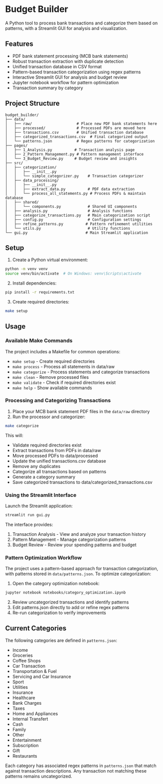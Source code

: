 # Budget Builder

A Python tool to process bank transactions and categorize them based on patterns, with a Streamlit GUI for analysis and visualization.

## Features

- PDF bank statement processing (MCB bank statements)
- Robust transaction extraction with duplicate detection
- Unified transaction database in CSV format
- Pattern-based transaction categorization using regex patterns
- Interactive Streamlit GUI for analysis and budget review
- Jupyter notebook workflow for pattern optimization
- Transaction summary by category

## Project Structure

```
budget_builder/
├── data/
│   ├── raw/                    # Place new PDF bank statements here
│   ├── processed/              # Processed PDFs are moved here
│   ├── transactions.csv        # Unified transaction database
│   ├── categorized_transactions.csv  # Final categorized output
│   └── patterns.json           # Regex patterns for categorization
├── pages/
│   ├── 1_Analysis.py          # Transaction analysis page
│   ├── 2_Pattern_Management.py # Pattern management interface
│   └── 3_Budget_Review.py     # Budget review and insights
├── src/
│   ├── categorization/
│   │   ├── __init__.py
│   │   └── simple_categorizer.py    # Transaction categorizer
│   ├── data_processing/
│   │   ├── __init__.py
│   │   ├── extract_data.py          # PDF data extraction
│   │   └── process_all_statements.py # Process PDFs & maintain database
│   ├── shared/
│   │   └── components.py            # Shared UI components
│   ├── analysis.py                  # Analysis functions
│   ├── categorize_transactions.py   # Main categorization script
│   ├── config.py                    # Configuration settings
│   ├── refine_patterns.py          # Pattern refinement utilities
│   └── utils.py                     # Utility functions
└── gui.py                          # Main Streamlit application
```

## Setup

1. Create a Python virtual environment:
```bash
python -m venv venv
source venv/bin/activate  # On Windows: venv\Scripts\activate
```

2. Install dependencies:
```bash
pip install -r requirements.txt
```

3. Create required directories:
```bash
make setup
```

## Usage

### Available Make Commands

The project includes a Makefile for common operations:

- `make setup` - Create required directories
- `make process` - Process all statements in data/raw
- `make categorize` - Process statements and categorize transactions
- `make clean` - Remove processed files
- `make validate` - Check if required directories exist
- `make help` - Show available commands

### Processing and Categorizing Transactions

1. Place your MCB bank statement PDF files in the `data/raw` directory
2. Run the processor and categorizer:
```bash
make categorize
```

This will:
- Validate required directories exist
- Extract transactions from PDFs in data/raw
- Move processed PDFs to data/processed
- Update the unified transactions.csv database
- Remove any duplicates
- Categorize all transactions based on patterns
- Generate a category summary
- Save categorized transactions to data/categorized_transactions.csv

### Using the Streamlit Interface

Launch the Streamlit application:
```bash
streamlit run gui.py
```

The interface provides:
1. Transaction Analysis - View and analyze your transaction history
2. Pattern Management - Manage categorization patterns
3. Budget Review - Review your spending patterns and budget

### Pattern Optimization Workflow

The project uses a pattern-based approach for transaction categorization, with patterns stored in `data/patterns.json`. To optimize categorization:

1. Open the category optimization notebook:
```bash
jupyter notebook notebooks/category_optimization.ipynb
```

2. Review uncategorized transactions and identify patterns
3. Edit patterns.json directly to add or refine regex patterns
4. Re-run categorization to verify improvements

## Current Categories

The following categories are defined in `patterns.json`:
- Income
- Groceries
- Coffee Shops
- Car Transaction
- Transportation & Fuel
- Servicing and Car Insurance
- Sport
- Utilities
- Insurance
- Healthcare
- Bank Charges
- Taxes
- Home and Appliances
- Internal Transfert
- Cash
- Family
- Other
- Entertainment
- Subscription
- Gift
- Restaurants

Each category has associated regex patterns in `patterns.json` that match against transaction descriptions. Any transaction not matching these patterns remains uncategorized.
